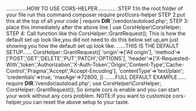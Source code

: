 ..............HOW TO USE CORS-HELPER.............
STEP 1:In the root folder of your file run this command composer require prof/cors-helper
STEP 2:put this at the top of all your code | require **DIR**.'/vendor/autoload.php';
STEP 3: place this immediately after the above line | use CorsHelper\CorsHelper;
STEP 4: Call function like this CorsHelper::GrantRequest();
This is how the default set up look like,you did not need to do this below set up,am just showing you how the default set up look like.
......THIS IS THE DEFAULT SETUP......
CorsHelper::GrantRequest([
'origin'=>['All origin'],
'method'=>['POST','GET','DELETE','PUT','PATCH','OPTIONS'],
'header'=>['X-Requested-With','token','Authorization','X-Auth-Token','Origin','Content-Type','Cache-Control','Pragma','Accept','Accept-Encoding'],
'contentType'=>'text/plain';
'credentials'=>true;
'maxAge'=>72800,
])
.......FULL DEFAULT EXAMPLE......
require **DIR**.'/vendor/autoload.php';
use CorsHelper\CorsHelper;
CorsHelper::GrantRequest();
So simple cors is enable and you can start your work without any cors problem.
NOTE:if you want to customize cors-helper,you can reset the above setup to your taste.
